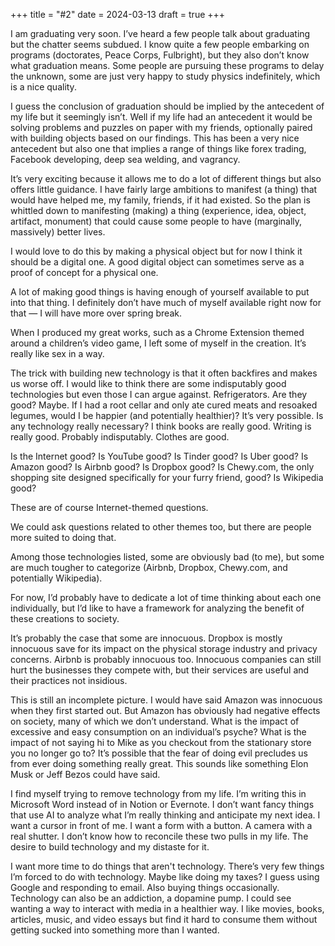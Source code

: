 +++
title = "#2"
date = 2024-03-13
draft = true
+++

I am graduating very soon. I’ve heard a few people talk about graduating but the chatter seems subdued. I know quite a few people embarking on programs (doctorates, Peace Corps, Fulbright), but they also don’t know what graduation means. Some people are pursuing these programs to delay the unknown, some are just very happy to study physics indefinitely, which is a nice quality.

I guess the conclusion of graduation should be implied by the antecedent of my life but it seemingly isn’t. Well if my life had an antecedent it would be solving problems and puzzles on paper with my friends, optionally paired with building objects based on our findings. This has been a very nice antecedent but also one that implies a range of things like forex trading, Facebook developing, deep sea welding, and vagrancy.

It’s very exciting because it allows me to do a lot of different things but also offers little guidance. I have fairly large ambitions to manifest (a thing) that would have helped me, my family, friends, if it had existed. So the plan is whittled down to manifesting (making) a thing (experience, idea, object, artifact, monument) that could cause some people to have (marginally, massively) better lives.

I would love to do this by making a physical object but for now I think it should be a digital one. A good digital object can sometimes serve as a proof of concept for a physical one.

A lot of making good things is having enough of yourself available to put into that thing. I definitely don’t have much of myself available right now for that — I will have more over spring break.

When I produced my great works, such as a Chrome Extension themed around a children’s video game, I left some of myself in the creation. It’s really like sex in a way.

The trick with building new technology is that it often backfires and makes us worse off. I would like to think there are some indisputably good technologies but even those I can argue against. Refrigerators. Are they good? Maybe. If I had a root cellar and only ate cured meats and resoaked legumes, would I be happier (and potentially healthier)? It’s very possible. Is any technology really necessary? I think books are really good. Writing is really good. Probably indisputably. Clothes are good.

Is the Internet good? Is YouTube good? Is Tinder good? Is Uber good? Is Amazon good? Is Airbnb good? Is Dropbox good? Is Chewy.com, the only shopping site designed specifically for your furry friend, good? Is Wikipedia good?

These are of course Internet-themed questions.

We could ask questions related to other themes too, but there are people more suited to doing that.

Among those technologies listed, some are obviously bad (to me), but some are much tougher to categorize (Airbnb, Dropbox, Chewy.com, and potentially Wikipedia).

For now, I’d probably have to dedicate a lot of time thinking about each one individually, but I’d like to have a framework for analyzing the benefit of these creations to society.

It’s probably the case that some are innocuous. Dropbox is mostly innocuous save for its impact on the physical storage industry and privacy concerns. Airbnb is probably innocuous too. Innocuous companies can still hurt the businesses they compete with, but their services are useful and their practices not insidious.

This is still an incomplete picture. I would have said Amazon was innocuous when they first started out. But Amazon has obviously had negative effects on society, many of which we don’t understand. What is the impact of excessive and easy consumption on an individual’s psyche? What is the impact of not saying hi to Mike as you checkout from the stationary store you no longer go to?
It’s possible that the fear of doing evil precludes us from ever doing something really great. This sounds like something Elon Musk or Jeff Bezos could have said.

I find myself trying to remove technology from my life. I’m writing this in Microsoft Word instead of in Notion or Evernote. I don’t want fancy things that use AI to analyze what I’m really thinking and anticipate my next idea. I want a cursor in front of me. I want a form with a button. A camera with a real shutter. I don’t know how to reconcile these two pulls in my life. The desire to build technology and my distaste for it.

I want more time to do things that aren't technology. There’s very few things I’m forced to do with technology. Maybe like doing my taxes? I guess using Google and responding to email. Also buying things occasionally. Technology can also be an addiction, a dopamine pump. I could see wanting a way to interact with media in a healthier way. I like movies, books, articles, music, and video essays but find it hard to consume them without getting sucked into something more than I wanted.